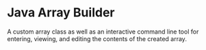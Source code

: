 # Java Array Builder

A custom array class as well as an interactive command line tool for entering, viewing, and editing the contents of the created array.